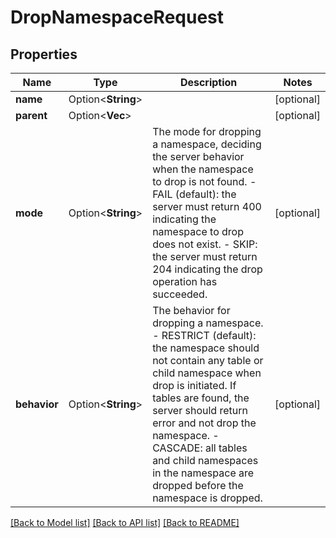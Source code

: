 # DropNamespaceRequest

## Properties

Name | Type | Description | Notes
------------ | ------------- | ------------- | -------------
**name** | Option<**String**> |  | [optional]
**parent** | Option<**Vec<String>**> |  | [optional]
**mode** | Option<**String**> | The mode for dropping a namespace, deciding the server behavior when the namespace to drop is not found. - FAIL (default): the server must return 400 indicating the namespace to drop does not exist. - SKIP: the server must return 204 indicating the drop operation has succeeded.  | [optional]
**behavior** | Option<**String**> | The behavior for dropping a namespace. - RESTRICT (default): the namespace should not contain any table or child namespace when drop is initiated.     If tables are found, the server should return error and not drop the namespace. - CASCADE: all tables and child namespaces in the namespace are dropped before the namespace is dropped.  | [optional]

[[Back to Model list]](../README.md#documentation-for-models) [[Back to API list]](../README.md#documentation-for-api-endpoints) [[Back to README]](../README.md)


